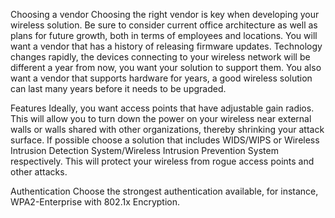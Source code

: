 
Choosing a vendor
Choosing the right vendor is key when developing your wireless solution. Be sure to consider current office architecture as well as plans for future growth, both in terms of employees and locations. You will want a vendor that has a history of releasing firmware updates. Technology changes rapidly, the devices connecting to your wireless network will be different a year from now, you want your solution to support them. You also want a vendor that supports hardware for years, a good wireless solution can last many years before it needs to be upgraded.

Features
Ideally, you want access points that have adjustable gain radios. This will allow you to turn down the power on your wireless near external walls or walls shared with other organizations, thereby shrinking your attack surface. If possible choose a solution that includes WIDS/WIPS or Wireless Intrusion Detection System/Wireless Intrusion Prevention System respectively. This will protect your wireless from rogue access points and other attacks.

Authentication
Choose the strongest authentication available, for instance, WPA2-Enterprise with 802.1x Encryption.

